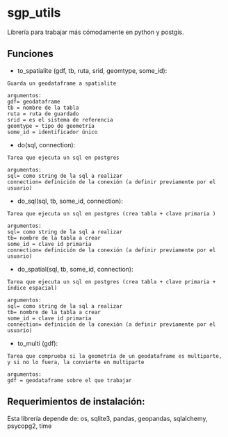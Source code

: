 # sgp_utils
Librería para trabajar más cómodamente en python y postgis.

## Funciones ##
* to_spatialite (gdf, tb, ruta, srid, geomtype, some_id):
~~~
Guarda un geodataframe a spatialite

argumentos:
gdf= geodataframe
tb = nombre de la tabla
ruta = ruta de guardado
srid = es el sistema de referencia
geomtype = tipo de geometría
some_id = identificador único
~~~
    
* do(sql, connection):
~~~
Tarea que ejecuta un sql en postgres

argumentos:
sql= como string de la sql a realizar
connection= definición de la conexión (a definir previamente por el usuario)
~~~

* do_sql(sql, tb, some_id, connection):
~~~
Tarea que ejecuta un sql en postgres (crea tabla + clave primaria )

argumentos:
sql= como string de la sql a realizar
tb= nombre de la tabla a crear
some_id = clave id primaria
connection= definición de la conexión (a definir previamente por el usuario)
~~~
    
* do_spatial(sql, tb, some_id, connection):
~~~
Tarea que ejecuta un sql en postgres (crea tabla + clave primaria + índice espacial)

argumentos: 
sql= como string de la sql a realizar
tb= nombre de la tabla a crear
some_id = clave id primaria
connection= definición de la conexión (a definir previamente por el usuario)
~~~
    
* to_multi (gdf):
~~~
Tarea que comprueba si la geometría de un geodataframe es multiparte, y si no lo fuera, la convierte en multiparte

argumentos:
gdf = geodataframe sobre el que trabajar
~~~
    
## Requerimientos de instalación: ##
Esta librería depende de: os, sqlite3, pandas, geopandas, sqlalchemy, psycopg2, time
